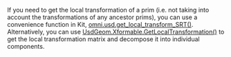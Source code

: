 If you need to get the local transformation of a prim (i.e. not taking into account the transformations of any ancestor prims), you can use a convenience function in Kit, [omni.usd.get_local_transform_SRT()](https://docs.omniverse.nvidia.com/kit/docs/omni.usd/latest/omni.usd/omni.usd.get_local_transform_SRT.html). Alternatively, you can use [UsdGeom.Xformable.GetLocalTransformation()](https://graphics.pixar.com/usd/release/api/class_usd_geom_xformable.html#a9a04ccb1ba8aa16e8cc1e878c2c92969) to get the local transformation matrix and decompose it into individual components.